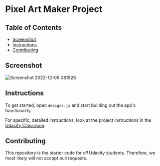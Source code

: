 # Pixel Art Maker Project

## Table of Contents
* [Screenshot](#screenshot)
* [Instructions](#instructions)
* [Contributing](#contributing)

## Screenshot
![Screenshot 2022-12-05 081928](https://user-images.githubusercontent.com/34227347/205647213-d7c86eb7-b9cc-41c3-9ab4-e33bc0260b3d.png)

## Instructions

To get started, open `designs.js` and start building out the app's functionality.

For specific, detailed instructions, look at the project instructions in the [Udacity Classroom](https://classroom.udacity.com/me).

## Contributing

This repository is the starter code for _all_ Udacity students. Therefore, we most likely will not accept pull requests.


